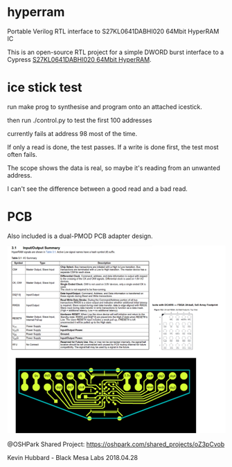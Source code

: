 # hyperram
Portable Verilog RTL interface to S27KL0641DABHI020 64Mbit HyperRAM IC

This is an open-source RTL project for a simple DWORD burst interface to a Cypress [S27KL0641DABHI020 64Mbit HyperRAM](http://www.cypress.com/part/s27kl0641dabhi020).

# ice stick test

run make prog to synthesise and program onto an attached icestick.

then run ./control.py to test the first 100 addresses

currently fails at address 98 most of the time. 

If only a read is done, the test passes. If a write is done first, the test most often fails.

The scope shows the data is real, so maybe it's reading from an unwanted address.

I can't see the difference between a good read and a bad read.


# PCB 

Also included is a dual-PMOD PCB adapter design.

![pinout](images/pinout.png)

@OSHPark Shared Project: https://oshpark.com/shared_projects/oZ3pCvob

Kevin Hubbard - Black Mesa Labs 2018.04.28
